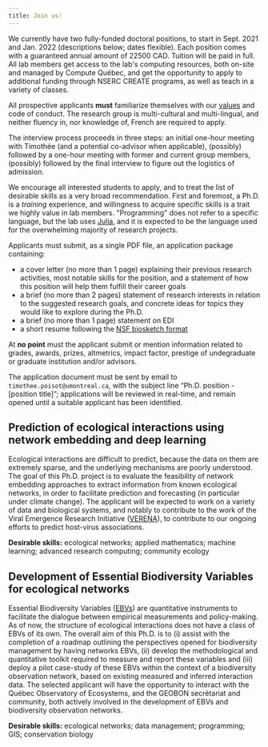 ```yaml
---
title: Join us!
---
```


We currently have two fully-funded doctoral positions, to start in Sept. 2021
and Jan. 2022 (descriptions below; dates flexible). Each position comes with a
guaranteed annual amount of 22500 CAD. Tuition will be paid in full. All lab
members get access to the lab's computing resources, both on-site and managed by
Compute Québec, and get the opportunity to apply to additional funding through
NSERC CREATE programs, as well as teach in a variety of classes.

All prospective applicants **must** familiarize themselves with our
[values](https://poisotlab.io/values/) and code of conduct. The research group
is multi-cultural and multi-lingual, and neither fluency in, nor knowledge of,
French are required to apply.

The interview process proceeds in three steps: an initial one-hour meeting with
Timothée (and a potential co-advisor when applicable), (possibly) followed by a
one-hour meeting with former and current group members, (possibly) followed by
the final interview to figure out the logistics of admission.

We encourage all interested students to apply, and to treat the list of
desirable skills as a very broad recommendation. First and foremost, a Ph.D. is
a *training* experience, and willingness to acquire specific skills is a trait
we highly value in lab members. "Programming" does not refer to a specific
language, but the lab uses [Julia](https://julialang.org/), and it is expected
to be the language used for the overwhelming majority of research projects.

Applicants must submit, as a single PDF file, an application package containing:

- a cover letter (no more than 1 page) explaining their previous research
  activities, most notable skills for the position, and a statement of how this
  position will help them fulfill their career goals
- a brief (no more than 2 pages) statement of research interests in relation to
  the suggested research goals, and concrete ideas for topics they would like to
  explore during the Ph.D.
- a brief (no more than 1 page) statement on EDI
- a short resume following the [NSF biosketch
  format](https://www.nsf.gov/bfa/dias/policy/biosketch.jsp)
 
At **no point** must the applicant submit or mention information related to
grades, awards, prizes, altmetrics, impact factor, prestige of undegraduate or
graduate institution and/or advisors.

The application document must be sent by email to
`timothee.poisot@umontreal.ca`, with the subject line “Ph.D. position -
[position title]”; applications will be reviewed in real-time, and remain opened
until a suitable applicant has been identified.

## Prediction of ecological interactions using network embedding and deep learning

Ecological interactions are difficult to predict, because the data on them are
extremely sparse, and the underlying mechanisms are poorly understood. The goal
of this Ph.D. project is to evaluate the feasibility of network embedding
approaches to extract information from known ecological networks, in order to
facilitate prediction and forecasting (in particular under climate change). The
applicant will be expected to work on a variety of data and biological systems,
and notably to contribute to the work of the Viral Emergence Research Initiative
([VERENA](https://www.viralemergence.org/)), to contribute to our ongoing
efforts to predict host-virus associations.

**Desirable skills:** ecological networks; applied mathematics; machine
learning; advanced research computing; community ecology

## Development of Essential Biodiversity Variables for ecological networks

Essential Biodiversity Variables
([EBVs](https://geobon.org/ebvs/what-are-ebvs/)) are quantitative instruments to
facilitate the dialogue between empirical measurements and policy-making. As of
now, the structure of ecological interactions does not have a class of EBVs of
its own. The overall aim of this Ph.D. is to (i) assist with the completion of a
roadmap outlining the perspectives opened for biodiversity management by having
networks EBVs, (ii) develop the methodological and quantitative toolkit required
to measure and report these variables and (iii) deploy a pilot case-study of
these EBVs within the context of a biodiversity observation network, based on
existing measured and inferred interaction data. The selected applicant will
have the opportunity to interact with the Québec Observatory of Ecosystems, and
the GEOBON secrétariat and community, both actively involved in the development
of EBVs and biodiversity observation networks.

**Desirable skills:** ecological networks; data management; programming; GIS;
conservation biology
